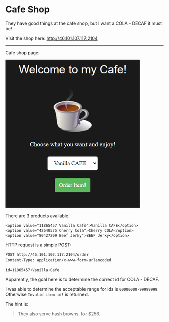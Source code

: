 # Cafe Shop
They have good things at the cafe shop, but I want a COLA - DECAF it must be!

Visit the shop here:
http://46.101.107.117:2104

---

Cafe shop page:

![](cafe-shop.png)

There are 3 products available:
```
<option value="11865457 Vanilla Cafe">Vanilla CAFE</option>
<option value="42640575 Cherry Cola">Cherry COLA</option>
<option value="80427209 Beef Jerky">BEEF Jerky</option>
```

HTTP request is a simple POST:
```
POST http://46.101.107.117:2104/order
Content-Type: application/x-www-form-urlencoded

id=11865457+Vanilla+Cafe
```

Apparently, the goal here is to determine the correct id for COLA - DECAF.

I was able to determine the acceptable range for ids is `00000000-99999999`. 
Otherwise `Invalid item id!` is returned.

The hint is:
> They also serve hash browns, for $256.

